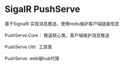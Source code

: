 ﻿SigalR PushServe
========
基于SignalR 实现消息推送，使用redis维护客户端链接信息
<br/><br/>
PushServe.Core： 推送核心类，客户端维护消息推送
<br/><br/>
PushServe.Util:  工具类
<br/><br/>
PushServe: web端hub代理

